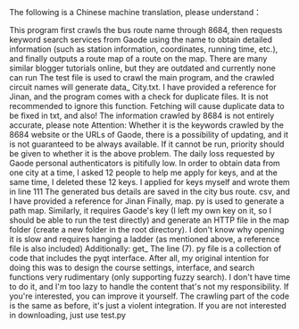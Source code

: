 The following is a Chinese machine translation, please understand：


This program first crawls the bus route name through 8684, then requests keyword search services from Gaode using the name to obtain detailed information (such as station information, coordinates, running time, etc.), and finally outputs a route map of a route on the map. There are many similar blogger tutorials online, but they are outdated and currently none can run
The test file is used to crawl the main program, and the crawled circuit names will generate data_ City.txt. I have provided a reference for Jinan, and the program comes with a check for duplicate files. It is not recommended to ignore this function. Fetching will cause duplicate data to be fixed in txt, and also! The information crawled by 8684 is not entirely accurate, please note
Attention: Whether it is the keywords crawled by the 8684 website or the URLs of Gaode, there is a possibility of updating, and it is not guaranteed to be always available. If it cannot be run, priority should be given to whether it is the above problem. The daily loss requested by Gaode personal authenticators is pitifully low. In order to obtain data from one city at a time, I asked 12 people to help me apply for keys, and at the same time, I deleted these 12 keys. I applied for keys myself and wrote them in line 111
The generated bus details are saved in the city bus route. csv, and I have provided a reference for Jinan
Finally, map. py is used to generate a path map. Similarly, it requires Gaode's key (I left my own key on it, so I should be able to run the test directly) and generate an HTTP file in the map folder (create a new folder in the root directory). I don't know why opening it is slow and requires hanging a ladder (as mentioned above, a reference file is also included)
Additionally: get_ The line (7). py file is a collection of code that includes the pyqt interface. After all, my original intention for doing this was to design the course settings, interface, and search functions very rudimentary (only supporting fuzzy search). I don't have time to do it, and I'm too lazy to handle the content that's not my responsibility. If you're interested, you can improve it yourself. The crawling part of the code is the same as before, it's just a violent integration. If you are not interested in downloading, just use test.py
